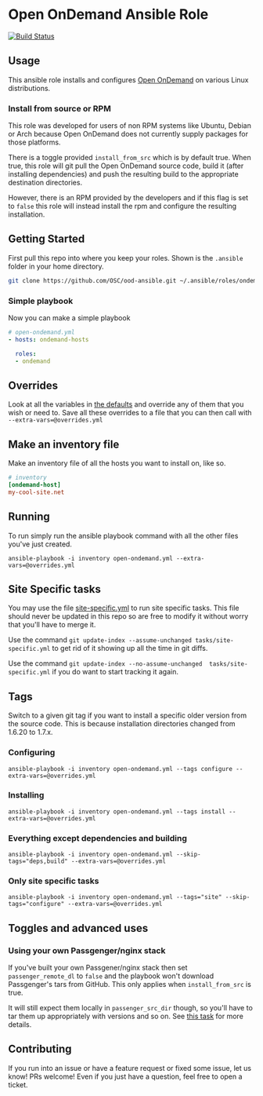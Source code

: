 # Open OnDemand Ansible Role

[![Build Status](https://travis-ci.com/OSC/ood-ansible.svg?branch=master)](https://travis-ci.com/OSC/ood-ansible)

## Usage

This ansible role installs and configures [Open OnDemand](https://openondemand.org/) on various Linux distributions.

### Install from source or RPM

This role was developed for users of non RPM systems like Ubuntu, Debian or Arch because Open OnDemand does not
currently supply packages for those platforms.

There is a toggle provided `install_from_src` which is by default true. When true, this role will git pull the
Open OnDemand source code, build it (after installing dependencies) and push the resulting build to the appropriate
destination directories.

However, there is an RPM provided by the developers and if this flag is set to `false` this role will instead install
the rpm and configure the resulting installation.

## Getting Started

First pull this repo into where you keep your roles.  Shown is the `.ansible` folder in your home directory.

```bash
git clone https://github.com/OSC/ood-ansible.git ~/.ansible/roles/ondemand
```

### Simple playbook

Now you can make a simple playbook

```yml
# open-ondemand.yml
- hosts: ondemand-hosts

  roles:
  - ondemand
```

## Overrides

Look at all the variables in [the defaults](defaults/main.yml) and override any of them that you wish or need to.
Save all these overrides to a file that you can then call with `--extra-vars=@overrides.yml`

## Make an inventory file

Make an inventory file of all the hosts you want to install on, like so.

```toml
# inventory
[ondemand-host]
my-cool-site.net
```

## Running

To run simply run the ansible playbook command with all the other files you've just created.

`ansible-playbook -i inventory open-ondemand.yml --extra-vars=@overrides.yml`

## Site Specific tasks

You may use the file [site-specific.yml](tasks/site-specific.yml) to run site specific tasks.
This file should never be updated in this repo so are free to modify it without worry that you'll
have to merge it.

Use the command `git update-index --assume-unchanged tasks/site-specific.yml` to get rid of it
showing up all the time in git diffs.

Use the command `git update-index --no-assume-unchanged  tasks/site-specific.yml` if you do want
to start tracking it again.

## Tags

Switch to a given git tag if you want to install a specific older version from the source code.
This is because installation directories changed from 1.6.20 to 1.7.x.

### Configuring

`ansible-playbook -i inventory open-ondemand.yml --tags configure --extra-vars=@overrides.yml`

### Installing

`ansible-playbook -i inventory open-ondemand.yml --tags install --extra-vars=@overrides.yml`

### Everything except dependencies and building

`ansible-playbook -i inventory open-ondemand.yml --skip-tags="deps,build" --extra-vars=@overrides.yml`

### Only site specific tasks

`ansible-playbook -i inventory open-ondemand.yml --tags="site" --skip-tags="configure" --extra-vars=@overrides.yml`

## Toggles and advanced uses

### Using your own Passgenger/nginx stack

If you've built your own Passgener/nginx stack then set `passenger_remote_dl` to `false` and the playbook
won't download Passgenger's tars from GitHub.  This only applies when `install_from_src` is true.

It will still expect them locally in `passenger_src_dir` though, so you'll have to tar them up appropriately
with versions and so on. See [this task](tasks/passenger.yml) for more details.

## Contributing

If you run into an issue or have a feature request or fixed some issue, let us know! PRs welcome! Even if you
just have a question, feel free to open a ticket.
